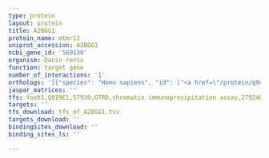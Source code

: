 ```yaml
---
type: protein
layout: protein
title: A2BGG1
protein_name: mtmr12
uniprot_accession: A2BGG1
ncbi_gene_id: '569130'
organism: Danio rerio
function: target gene
number_of_interactions: '1'
orthologs: '[{"species": "Homo sapiens", "id": ["<a href=\"/protein/q9c0i1\">Q9C0I1</a>"]}, {"species": "Mus musculus", "id": ["<a href=\"/protein/q80ta6\">Q80TA6</a>"]}, {"species": "Rattus norvegicus", "id": ["<a href=\"/protein/q5fvm6\">Q5FVM6</a>"]}, {"species": "Drosophila melanogaster", "id": ["<a href=\"/protein/q9vy15\">Q9VY15</a>"]}]'
jaspar_matrices: ''
tfs: foxh1,Q9I9E1,57930,GTRD,chromatin immunoprecipitation assay,27924024%5Buid%5D,No
targets: ''
tfs_download: tfs_of_A2BGG1.tsv
targets_download: ''
bindingSites_download: ''
binding_sites_ls: ''

---
```

